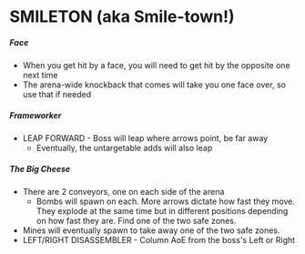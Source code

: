 # SMILETON (aka Smile-town!)

##### Face

- When you get hit by a face, you will need to get hit by the opposite one next time
- The arena-wide knockback that comes will take you one face over, so use that if needed

##### Frameworker

- LEAP FORWARD - Boss will leap where arrows point, be far away
  - Eventually, the untargetable adds will also leap

##### The Big Cheese

- There are 2 conveyors, one on each side of the arena
  - Bombs will spawn on each. More arrows dictate how fast they move. They explode at the same time but in different positions depending on how fast they are. Find one of the two safe zones.
- Mines will eventually spawn to take away one of the two safe zones.
- LEFT/RIGHT DISASSEMBLER - Column AoE from the boss's Left or Right
